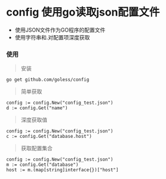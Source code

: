 # config 使用go读取json配置文件
- 使用JSON文件作为GO程序的配置文件
- 使用字符串和.对配置项深度获取


### 使用
> 安装
```
go get github.com/goless/config
```

> 简单获取
```
config := config.New("config_test.json")
d := config.Get("name")
```

> 深度获取值
```
config := config.New("config_test.json")
c := config.Get("database.host")
```

> 获取配置集合
```
config := config.New("config_test.json")
m := config.Get("database")
host := m.(map[string]interface{})["host"]
```
